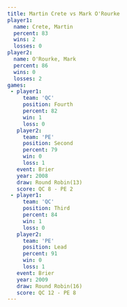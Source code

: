 ```yaml
---
title: Martin Crete vs Mark O'Rourke
player1:              
  name: Crete, Martin 
  percent: 83         
  wins: 2             
  losses: 0           
player2:              
  name: O'Rourke, Mark
  percent: 86         
  wins: 0             
  losses: 2           
games:
 - player1:          
     team: 'QC'      
     position: Fourth
     percent: 82     
     win: 1          
     loss: 0         
   player2:          
     team: 'PE'      
     position: Second
     percent: 79     
     win: 0          
     loss: 1         
   event: Brier         
   year: 2008           
   draw: Round Robin(13)
   score: QC 8 - PE 2   
 - player1:         
     team: 'QC'     
     position: Third
     percent: 84    
     win: 1         
     loss: 0        
   player2:        
     team: 'PE'    
     position: Lead
     percent: 91   
     win: 0        
     loss: 1       
   event: Brier         
   year: 2009           
   draw: Round Robin(16)
   score: QC 12 - PE 8  
---
```

